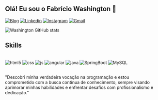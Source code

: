 
## Olá! Eu sou o Fabrício Washington 👋

[![Blog](https://img.shields.io/website?label=MyProfile&style=for-the-badge&url=https://fabriciowashington.github.io/profile-landing-page/)](https://fabriciowashington.vercel.app)
[![Linkedin](https://img.shields.io/badge/LinkedIn-0077B5?style=for-the-badge&logo=linkedin&logoColor=white)](https://www.linkedin.com/in/fabricio-washington-048b172b6/)
[![Instagram](https://img.shields.io/badge/Instagram-E4405F?style=for-the-badge&logo=instagram&logoColor=white)](https://www.instagram.com/washington_fbc/)
[![Gmail](https://img.shields.io/badge/Gmail-D14836?style=for-the-badge&logo=gmail&logoColor=white)](mailto:fabriciowashingtondev@gmail.com)


![Washington GitHub stats](https://github-readme-stats.vercel.app/api?username=FabricioWashington&show_icons=true&theme=dark)

## Skills
<div style="display: inline_block"><br/>
<img align="center" alt="html5" src="https://img.shields.io/badge/HTML5-E34F26?style=for-the-badge&logo=html5&logoColor=white"/>
<img align="center" alt="css" src="https://img.shields.io/badge/CSS3-1572B6?style=for-the-badge&logo=css3&logoColor=white"/>
<img align="center" alt="js" src="https://img.shields.io/badge/JavaScript-F7DF1E?style=for-the-badge&logo=javascript&logoColor=black"/>
<img align="center" alt="angular" src="https://img.shields.io/badge/Angular-DD0031?style=for-the-badge&logo=angular&logoColor=white"/>
<img align="center" alt="java" src="https://img.shields.io/badge/Java-ED8B00?style=for-the-badge&logo=openjdk&logoColor=white"/>
<img align="center" alt="SpringBoot" src="https://img.shields.io/badge/Spring-6DB33F?style=for-the-badge&logo=spring&logoColor=white"/>
<img align="center" alt="MySQL" src="https://img.shields.io/badge/MySQL-00000F?style=for-the-badge&logo=mysql&logoColor=white"/>
</div><br/>

"Descobri minha verdadeira vocação na programação e estou comprometido com a busca contínua de conhecimento, sempre visando aprimorar minhas habilidades e enfrentar desafios com profissionalismo e dedicação."



